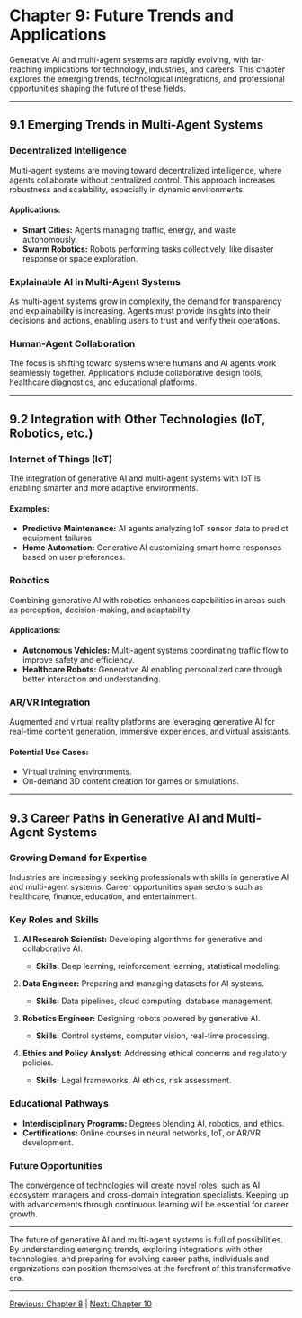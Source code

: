 # Chapter 9: Future Trends and Applications

Generative AI and multi-agent systems are rapidly evolving, with far-reaching implications for technology, industries, and careers. This chapter explores the emerging trends, technological integrations, and professional opportunities shaping the future of these fields.

---

## **9.1 Emerging Trends in Multi-Agent Systems**

### **Decentralized Intelligence**
Multi-agent systems are moving toward decentralized intelligence, where agents collaborate without centralized control. This approach increases robustness and scalability, especially in dynamic environments.

#### **Applications:**
- **Smart Cities:** Agents managing traffic, energy, and waste autonomously.
- **Swarm Robotics:** Robots performing tasks collectively, like disaster response or space exploration.

### **Explainable AI in Multi-Agent Systems**
As multi-agent systems grow in complexity, the demand for transparency and explainability is increasing. Agents must provide insights into their decisions and actions, enabling users to trust and verify their operations.

### **Human-Agent Collaboration**
The focus is shifting toward systems where humans and AI agents work seamlessly together. Applications include collaborative design tools, healthcare diagnostics, and educational platforms.

---

## **9.2 Integration with Other Technologies (IoT, Robotics, etc.)**

### **Internet of Things (IoT)**
The integration of generative AI and multi-agent systems with IoT is enabling smarter and more adaptive environments.

#### **Examples:**
- **Predictive Maintenance:** AI agents analyzing IoT sensor data to predict equipment failures.
- **Home Automation:** Generative AI customizing smart home responses based on user preferences.

### **Robotics**
Combining generative AI with robotics enhances capabilities in areas such as perception, decision-making, and adaptability.

#### **Applications:**
- **Autonomous Vehicles:** Multi-agent systems coordinating traffic flow to improve safety and efficiency.
- **Healthcare Robots:** Generative AI enabling personalized care through better interaction and understanding.

### **AR/VR Integration**
Augmented and virtual reality platforms are leveraging generative AI for real-time content generation, immersive experiences, and virtual assistants.

#### **Potential Use Cases:**
- Virtual training environments.
- On-demand 3D content creation for games or simulations.

---

## **9.3 Career Paths in Generative AI and Multi-Agent Systems**

### **Growing Demand for Expertise**
Industries are increasingly seeking professionals with skills in generative AI and multi-agent systems. Career opportunities span sectors such as healthcare, finance, education, and entertainment.

### **Key Roles and Skills**
1. **AI Research Scientist:** Developing algorithms for generative and collaborative AI.
   - **Skills:** Deep learning, reinforcement learning, statistical modeling.

2. **Data Engineer:** Preparing and managing datasets for AI systems.
   - **Skills:** Data pipelines, cloud computing, database management.

3. **Robotics Engineer:** Designing robots powered by generative AI.
   - **Skills:** Control systems, computer vision, real-time processing.

4. **Ethics and Policy Analyst:** Addressing ethical concerns and regulatory policies.
   - **Skills:** Legal frameworks, AI ethics, risk assessment.

### **Educational Pathways**
- **Interdisciplinary Programs:** Degrees blending AI, robotics, and ethics.
- **Certifications:** Online courses in neural networks, IoT, or AR/VR development.

### **Future Opportunities**
The convergence of technologies will create novel roles, such as AI ecosystem managers and cross-domain integration specialists. Keeping up with advancements through continuous learning will be essential for career growth.

---

The future of generative AI and multi-agent systems is full of possibilities. By understanding emerging trends, exploring integrations with other technologies, and preparing for evolving career paths, individuals and organizations can position themselves at the forefront of this transformative era.

---

[Previous: Chapter 8](https://github.com/FrugalX/ai_agents_ebook_draft/blob/main/Chapter%208%20Ethics%2C%20Privacy%2C%20and%20Li.md) | [Next: Chapter 10](https://github.com/FrugalX/ai_agents_ebook_draft/blob/main/Chapter%2010%20Resources%20and%20Referenc.md)

